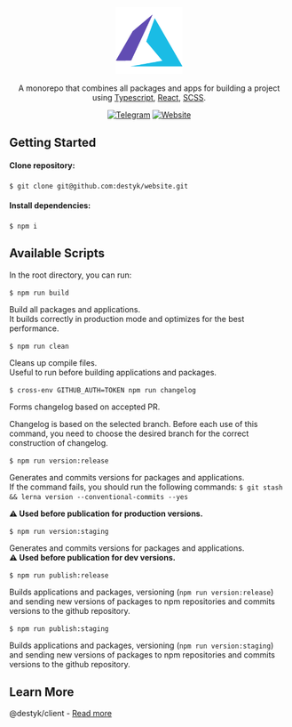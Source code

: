 <p align="center">
  <a href="https://destyk.ru/" target="blank"><img src="https://github.com/destyk/website/blob/stable/apps/client/public/logo192.png" width="120" alt="DestyK Logo" /></a>
</p>
<p align="center">A monorepo that combines all packages and apps for building a project using <a href="https://www.typescriptlang.org">Typescript</a>, <a href="https://react.dev">React</a>, <a href="https://sass-lang.com">SCSS</a>.</p>
    <p align="center">
      <a href="https://t.me/destykarpov" target="_blank"><img src="https://img.shields.io/badge/Telegram-blue?style=flat-square&logo=Telegram" alt="Telegram" /></a>
      <a href="https://destyk.ru" target="_blank"><img src="https://img.shields.io/badge/Website-ED760E?style=flat-square&logo=About.me" alt="Website" /></a>
</p>

## Getting Started

#### Clone repository:

`$ git clone git@github.com:destyk/website.git`

#### Install dependencies:

`$ npm i`

## Available Scripts

In the root directory, you can run:

`$ npm run build`

Build all packages and applications.\
It builds correctly in production mode and optimizes for the best performance.

`$ npm run clean`

Cleans up compile files.\
Useful to run before building applications and packages.

`$ cross-env GITHUB_AUTH=TOKEN npm run changelog`

Forms changelog based on accepted PR.

Changelog is based on the selected branch. Before each use of this command, you need to choose the desired branch for the correct construction of changelog.

`$ npm run version:release`

Generates and commits versions for packages and applications.\
If the command fails, you should run the following commands:
`$ git stash && lerna version --conventional-commits --yes`

<b>⚠️ Used before publication for production versions.</b>

`$ npm run version:staging`

Generates and commits versions for packages and applications.\
<b>⚠️ Used before publication for dev versions.</b>

`$ npm run publish:release`

Builds applications and packages, versioning (`npm run version:release`) and sending new versions of packages to npm repositories and commits versions to the github repository.

`$ npm run publish:staging`

Builds applications and packages, versioning (`npm run version:staging`) and sending new versions of packages to npm repositories and commits versions to the github repository.

## Learn More

@destyk/client - <a href="https://github.com/destyk/website/blob/stable/apps/client/README.md">Read more</a>

